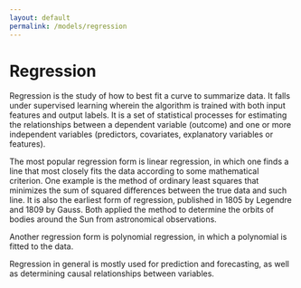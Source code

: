 ```yaml
---
layout: default
permalink: /models/regression
---
```


# Regression
Regression is the study of how to best fit a curve to summarize data. It falls under supervised learning wherein the algorithm is trained with both input features and output labels. It is a set of statistical processes for estimating the relationships between a dependent variable (outcome) and one or more independent variables (predictors, covariates, explanatory variables or features).

The most popular regression form is linear regression, in which one finds a line that most closely fits the data according to some mathematical criterion. One example is the method of ordinary least squares that minimizes the sum of squared differences between the true data and such line. It is also the earliest form of regression, published in 1805 by Legendre and 1809 by Gauss. Both applied the method to determine the orbits of bodies around the Sun from astronomical observations.

Another regression form is polynomial regression, in which a polynomial is fitted to the data. 

Regression in general is mostly used for prediction and forecasting, as well as determining causal relationships between variables.
